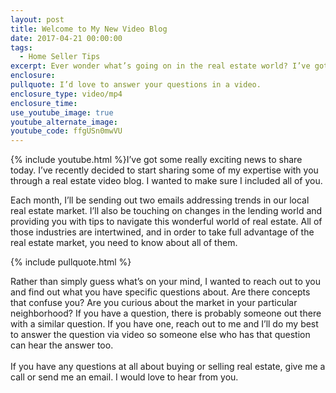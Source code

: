 ```yaml
---
layout: post
title: Welcome to My New Video Blog
date: 2017-04-21 00:00:00
tags:
  - Home Seller Tips
excerpt: Ever wonder what’s going on in the real estate world? I’ve got answers for you.
enclosure:
pullquote: I’d love to answer your questions in a video.
enclosure_type: video/mp4
enclosure_time:
use_youtube_image: true
youtube_alternate_image:
youtube_code: ffgUSn0mwVU
---
```



{% include youtube.html %}I’ve got some really exciting news to share today. I’ve recently decided to start sharing some of my expertise with you through a real estate video blog. I wanted to make sure I included all of you.

Each month, I’ll be sending out two emails addressing trends in our local real estate market. I’ll also be touching on changes in the lending world and providing you with tips to navigate this wonderful world of real estate. All of those industries are intertwined, and in order to take full advantage of the real estate market, you need to know about all of them.

{% include pullquote.html %}

Rather than simply guess what’s on your mind, I wanted to reach out to you and find out what you have specific questions about. Are there concepts that confuse you? Are you curious about the market in your particular neighborhood? If you have a question, there is probably someone out there with a similar question. If you have one, reach out to me and I’ll do my best to answer the question via video so someone else who has that question can hear the answer too.
<br>
<br>If you have any questions at all about buying or selling real estate, give me a call or send me an email. I would love to hear from you.